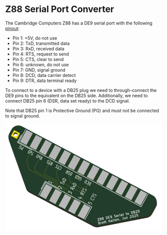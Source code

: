 # Z88 Serial Port Converter
The Cambridge Computers Z88 has a DE9 serial port with the following [pinout](https://cambridgez88.jira.com/wiki/spaces/UG40/pages/14024777/Appendix+B+-+Serial+port):
- Pin 1: +5V, do not use
- Pin 2: TxD, transmitted data
- Pin 3: RxD, received data
- Pin 4: RTS, request to send
- Pin 5: CTS, clear to send
- Pin 6: unknown, do not use
- Pin 7: GND, signal ground
- Pin 8: DCD, data carrier detect
- Pin 9: DTR, data terminal ready

To connect to a device with a DB25 plug we need to through-connect the DE9 pins to the equivalent on the DB25 side.  Additionally, we need to connect DB25 pin 6 (DSR, data set ready) to the DCD signal.<br>

Note that DB25 pin 1 is Protective Ground (PG) and must not be connected to signal ground.

![Z88 DE9 converter board](Z88_Serial_DE9-to-DB25.png)
